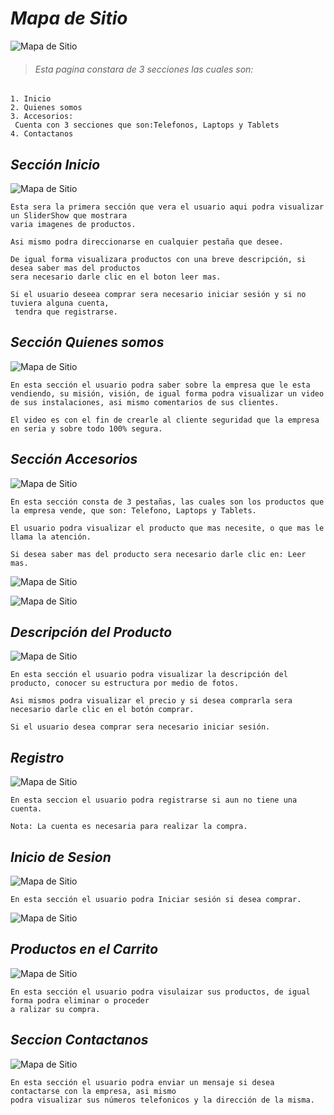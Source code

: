 **_Mapa de Sitio_**
=============


![Mapa de Sitio](images/Mapa-Sitio.png)

>###### Esta pagina constara de 3 secciones las cuales son:
```
1. Inicio
2. Quienes somos
3. Accesorios:
 Cuenta con 3 secciones que son:Telefonos, Laptops y Tablets
4. Contactanos
```

## **_Sección Inicio_**



![Mapa de Sitio](images/index.png)


```
Esta sera la primera sección que vera el usuario aqui podra visualizar un SliderShow que mostrara
varia imagenes de productos.

Asi mismo podra direccionarse en cualquier pestaña que desee.

De igual forma visualizara productos con una breve descripción, si desea saber mas del productos
sera necesario darle clic en el boton leer mas.

Si el usuario deseea comprar sera necesario iniciar sesión y si no tuviera alguna cuenta,
 tendra que registrarse.
```


## **_Sección Quienes somos_**



![Mapa de Sitio](images/quienes-somos.png)


```
En esta sección el usuario podra saber sobre la empresa que le esta vendiendo, su misión, visión, de igual forma podra visualizar un video de sus instalaciones, asi mismo comentarios de sus clientes.

El video es con el fin de crearle al cliente seguridad que la empresa en seria y sobre todo 100% segura.
```


## **_Sección Accesorios_**



![Mapa de Sitio](images/telefono.png)


```
En esta sección consta de 3 pestañas, las cuales son los productos que la empresa vende, que son: Telefono, Laptops y Tablets.

El usuario podra visualizar el producto que mas necesite, o que mas le llama la atención.

Si desea saber mas del producto sera necesario darle clic en: Leer mas.

```

![Mapa de Sitio](images/laptop.png)


![Mapa de Sitio](images/tablets.png)



## **_Descripción del Producto_**



![Mapa de Sitio](images/descripcion.png)


```
En esta sección el usuario podra visualizar la descripción del producto, conocer su estructura por medio de fotos.

Asi mismos podra visualizar el precio y si desea comprarla sera necesario darle clic en el botón comprar.

Si el usuario desea comprar sera necesario iniciar sesión.
```


## **_Registro_**



![Mapa de Sitio](images/registro.png)


```
En esta seccion el usuario podra registrarse si aun no tiene una cuenta.

Nota: La cuenta es necesaria para realizar la compra.
```



## **_Inicio de Sesion_**



![Mapa de Sitio](images/iniciosesion.png)


```
En esta sección el usuario podra Iniciar sesión si desea comprar.

```



![Mapa de Sitio](images/sesioniniciada.png)


## **_Productos en el Carrito_**



![Mapa de Sitio](images/carrito.png)


```
En esta sección el usuario podra visulaizar sus productos, de igual forma podra eliminar o proceder
a ralizar su compra.
```



## **_Seccion Contactanos_**



![Mapa de Sitio](images/contactanos.png)


```
En esta sección el usuario podra enviar un mensaje si desea contactarse con la empresa, asi mismo
podra visualizar sus números telefonicos y la dirección de la misma.
```
